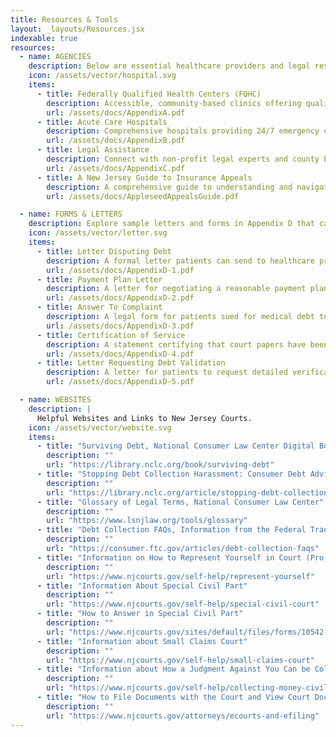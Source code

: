 ```yaml
---
title: Resources & Tools
layout: _layouts/Resources.jsx
indexable: true
resources:
  - name: AGENCIES
    description: Below are essential healthcare providers and legal resources organized by county found in Appendices A, B, and C of the Manual.
    icon: /assets/vector/hospital.svg
    items:
      - title: Federally Qualified Health Centers (FQHC)
        description: Accessible, community-based clinics offering quality healthcare for everyone—regardless of insurance status—often with affordable, sliding-scale fees.
        url: /assets/docs/AppendixA.pdf
      - title: Acute Care Hospitals
        description: Comprehensive hospitals providing 24/7 emergency care, advanced treatments, and specialized services for urgent health needs.
        url: /assets/docs/AppendixB.pdf
      - title: Legal Assistance
        description: Connect with non-profit legal experts and county bar associations dedicated to helping with medical debt and related legal concerns.
        url: /assets/docs/AppendixC.pdf
      - title: A New Jersey Guide to Insurance Appeals
        description: A comprehensive guide to understanding and navigating the insurance appeals process in New Jersey, including tips and resources.
        url: /assets/docs/AppleseedAppealsGuide.pdf

  - name: FORMS & LETTERS
    description: Explore sample letters and forms in Appendix D that can help you handle medical debt, request payment plans, and respond to debt collectors or lawsuits.
    icon: /assets/vector/letter.svg
    items:
      - title: Letter Disputing Debt
        description: A formal letter patients can send to healthcare providers or debt collectors to dispute all or part of a medical bill, asserting legal defenses and requesting that collection efforts stop.
        url: /assets/docs/AppendixD-1.pdf
      - title: Payment Plan Letter
        description: A letter for negotiating a reasonable payment plan for medical debt, proposing monthly payments based on income and protections under the Louisa Carman Medical Debt Relief Act.
        url: /assets/docs/AppendixD-2.pdf
      - title: Answer To Complaint
        description: A legal form for patients sued for medical debt to deny or contest the amount claimed and assert defenses, preserving their rights in court.
        url: /assets/docs/AppendixD-3.pdf
      - title: Certification of Service
        description: A statement certifying that court papers have been properly filed with the court and served on the plaintiff or their attorney as required by law.
        url: /assets/docs/AppendixD-4.pdf
      - title: Letter Requesting Debt Validation
        description: A letter for patients to request detailed verification of a medical debt from a debt collector within 30 days, pausing collection until validation is provided.
        url: /assets/docs/AppendixD-5.pdf

  - name: WEBSITES
    description: |
      Helpful Websites and Links to New Jersey Courts.
    icon: /assets/vector/website.svg
    items:
      - title: "Surviving Debt, National Consumer Law Center Digital Book that has chapters on Medical Debt (chapter 11) and Collection Lawsuits (chapter 4)"
        description: ""
        url: "https://library.nclc.org/book/surviving-debt"
      - title: "Stopping Debt Collection Harassment: Consumer Debt Advice from the National Consumer Law Center"
        description: ""
        url: "https://library.nclc.org/article/stopping-debt-collection-harassment-consumer-debt-advice-nclc"
      - title: "Glossary of Legal Terms, National Consumer Law Center"
        description: ""
        url: "https://www.lsnjlaw.org/tools/glossary"
      - title: "Debt Collection FAQs, Information from the Federal Trade Commission"
        description: ""
        url: "https://consumer.ftc.gov/articles/debt-collection-faqs"
      - title: "Information on How to Represent Yourself in Court (Pro Se)"
        description: ""
        url: "https://www.njcourts.gov/self-help/represent-yourself"
      - title: "Information About Special Civil Part"
        description: ""
        url: "https://www.njcourts.gov/self-help/special-civil-court"
      - title: "How to Answer in Special Civil Part"
        description: ""
        url: "https://www.njcourts.gov/sites/default/files/forms/10542-ans-cplt-spc.pdf"
      - title: "Information about Small Claims Court"
        description: ""
        url: "https://www.njcourts.gov/self-help/small-claims-court"
      - title: "Information about How a Judgment Against You Can be Collected"
        description: ""
        url: "https://www.njcourts.gov/self-help/collecting-money-civil"
      - title: "How to File Documents with the Court and View Court Documents Online"
        description: ""
        url: "https://www.njcourts.gov/attorneys/ecourts-and-efiling"
---
```

